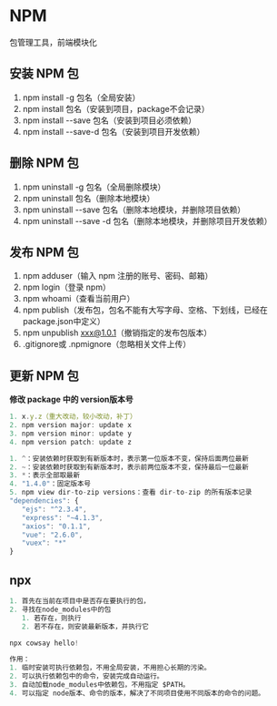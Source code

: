 # NPM
包管理⼯具，前端模块化

## 安装 NPM 包
1. npm install -g 包名（全局安装）
2. npm install 包名（安装到项⽬，package不会记录）
3. npm install --save 包名（安装到项⽬必须依赖）
4. npm install --save-d 包名（安装到项⽬开发依赖）

## 删除 NPM 包
1. npm uninstall -g 包名（全局删除模块）
2. npm uninstall 包名（删除本地模块）
3. npm uninstall --save 包名（删除本地模块，并删除项⽬依赖）
4. npm uninstall --save -d 包名（删除本地模块，并删除项⽬开发依赖）

## 发布 NPM 包
1. npm adduser（输⼊ npm 注册的账号、密码、邮箱）
2. npm login（登录 npm）
3. npm whoami（查看当前用户）
4. npm publish（发布包，包名不能有⼤写字⺟、空格、下划线，已经在 package.json中定义）
5. npm unpublish xxx@1.0.1（撤销指定的发布包版本）
6. .gitignore或 .npmignore（忽略相关⽂件上传）

## 更新 NPM 包
**修改 package 中的 version版本号**
```js
1. x.y.z（重大改动，较小改动，补丁）
2. npm version major: update x
3. npm version minor: update y
4. npm version patch: update z
```
```js
1. ^：安装依赖时获取到有新版本时，表示第⼀位版本不变，保持后⾯两位最新
2. ~：安装依赖时获取到有新版本时，表示前两位版本不变，保持最后⼀位最新
3. *：表示全部取最新
4. "1.4.0"：固定版本号
5. npm view dir-to-zip versions：查看 dir-to-zip 的所有版本记录
"dependencies": {
   "ejs": "^2.3.4",
   "express": "~4.1.3",
   "axios": "0.1.1",
   "vue": "2.6.0",
   "vuex": "*"
}
```

## npx
```js
1. ⾸先在当前在项目中是否存在要执行的包，
2. 寻找在node_modules中的包 
   1. 若存在，则执行
   2. 若不存在，则安装最新版本，并执⾏它

npx cowsay hello! 

作用：
1. 临时安装可执⾏依赖包，不⽤全局安装，不⽤担⼼⻓期的污染。
2. 可以执⾏依赖包中的命令，安装完成⾃动运⾏。
3. ⾃动加载node_modules中依赖包，不⽤指定 $PATH。
4. 可以指定 node版本、命令的版本，解决了不同项⽬使⽤不同版本的命令的问题。
```
